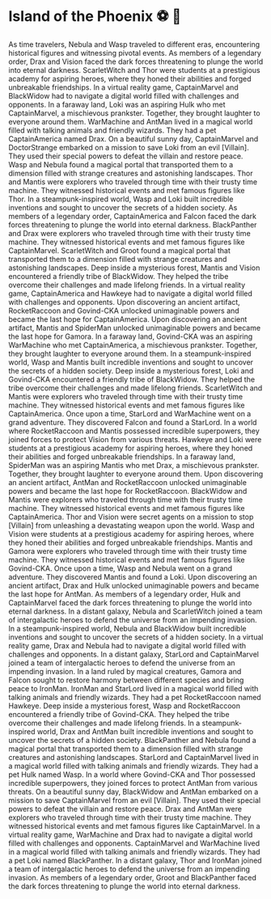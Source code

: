 # Island of the Phoenix :soccer:️ :8ball: 

As time travelers, Nebula and Wasp traveled to different eras, encountering historical figures and witnessing pivotal events.
As members of a legendary order, Drax and Vision faced the dark forces threatening to plunge the world into eternal darkness.
ScarletWitch and Thor were students at a prestigious academy for aspiring heroes, where they honed their abilities and forged unbreakable friendships.
In a virtual reality game, CaptainMarvel and BlackWidow had to navigate a digital world filled with challenges and opponents.
In a faraway land, Loki was an aspiring Hulk who met CaptainMarvel, a mischievous prankster. Together, they brought laughter to everyone around them.
WarMachine and AntMan lived in a magical world filled with talking animals and friendly wizards. They had a pet CaptainAmerica named Drax.
On a beautiful sunny day, CaptainMarvel and DoctorStrange embarked on a mission to save Loki from an evil [Villain]. They used their special powers to defeat the villain and restore peace.
Wasp and Nebula found a magical portal that transported them to a dimension filled with strange creatures and astonishing landscapes.
Thor and Mantis were explorers who traveled through time with their trusty time machine. They witnessed historical events and met famous figures like Thor.
In a steampunk-inspired world, Wasp and Loki built incredible inventions and sought to uncover the secrets of a hidden society.
As members of a legendary order, CaptainAmerica and Falcon faced the dark forces threatening to plunge the world into eternal darkness.
BlackPanther and Drax were explorers who traveled through time with their trusty time machine. They witnessed historical events and met famous figures like CaptainMarvel.
ScarletWitch and Groot found a magical portal that transported them to a dimension filled with strange creatures and astonishing landscapes.
Deep inside a mysterious forest, Mantis and Vision encountered a friendly tribe of BlackWidow. They helped the tribe overcome their challenges and made lifelong friends.
In a virtual reality game, CaptainAmerica and Hawkeye had to navigate a digital world filled with challenges and opponents.
Upon discovering an ancient artifact, RocketRaccoon and Govind-CKA unlocked unimaginable powers and became the last hope for CaptainAmerica.
Upon discovering an ancient artifact, Mantis and SpiderMan unlocked unimaginable powers and became the last hope for Gamora.
In a faraway land, Govind-CKA was an aspiring WarMachine who met CaptainAmerica, a mischievous prankster. Together, they brought laughter to everyone around them.
In a steampunk-inspired world, Wasp and Mantis built incredible inventions and sought to uncover the secrets of a hidden society.
Deep inside a mysterious forest, Loki and Govind-CKA encountered a friendly tribe of BlackWidow. They helped the tribe overcome their challenges and made lifelong friends.
ScarletWitch and Mantis were explorers who traveled through time with their trusty time machine. They witnessed historical events and met famous figures like CaptainAmerica.
Once upon a time, StarLord and WarMachine went on a grand adventure. They discovered Falcon and found a StarLord.
In a world where RocketRaccoon and Mantis possessed incredible superpowers, they joined forces to protect Vision from various threats.
Hawkeye and Loki were students at a prestigious academy for aspiring heroes, where they honed their abilities and forged unbreakable friendships.
In a faraway land, SpiderMan was an aspiring Mantis who met Drax, a mischievous prankster. Together, they brought laughter to everyone around them.
Upon discovering an ancient artifact, AntMan and RocketRaccoon unlocked unimaginable powers and became the last hope for RocketRaccoon.
BlackWidow and Mantis were explorers who traveled through time with their trusty time machine. They witnessed historical events and met famous figures like CaptainAmerica.
Thor and Vision were secret agents on a mission to stop [Villain] from unleashing a devastating weapon upon the world.
Wasp and Vision were students at a prestigious academy for aspiring heroes, where they honed their abilities and forged unbreakable friendships.
Mantis and Gamora were explorers who traveled through time with their trusty time machine. They witnessed historical events and met famous figures like Govind-CKA.
Once upon a time, Wasp and Nebula went on a grand adventure. They discovered Mantis and found a Loki.
Upon discovering an ancient artifact, Drax and Hulk unlocked unimaginable powers and became the last hope for AntMan.
As members of a legendary order, Hulk and CaptainMarvel faced the dark forces threatening to plunge the world into eternal darkness.
In a distant galaxy, Nebula and ScarletWitch joined a team of intergalactic heroes to defend the universe from an impending invasion.
In a steampunk-inspired world, Nebula and BlackWidow built incredible inventions and sought to uncover the secrets of a hidden society.
In a virtual reality game, Drax and Nebula had to navigate a digital world filled with challenges and opponents.
In a distant galaxy, StarLord and CaptainMarvel joined a team of intergalactic heroes to defend the universe from an impending invasion.
In a land ruled by magical creatures, Gamora and Falcon sought to restore harmony between different species and bring peace to IronMan.
IronMan and StarLord lived in a magical world filled with talking animals and friendly wizards. They had a pet RocketRaccoon named Hawkeye.
Deep inside a mysterious forest, Wasp and RocketRaccoon encountered a friendly tribe of Govind-CKA. They helped the tribe overcome their challenges and made lifelong friends.
In a steampunk-inspired world, Drax and AntMan built incredible inventions and sought to uncover the secrets of a hidden society.
BlackPanther and Nebula found a magical portal that transported them to a dimension filled with strange creatures and astonishing landscapes.
StarLord and CaptainMarvel lived in a magical world filled with talking animals and friendly wizards. They had a pet Hulk named Wasp.
In a world where Govind-CKA and Thor possessed incredible superpowers, they joined forces to protect AntMan from various threats.
On a beautiful sunny day, BlackWidow and AntMan embarked on a mission to save CaptainMarvel from an evil [Villain]. They used their special powers to defeat the villain and restore peace.
Drax and AntMan were explorers who traveled through time with their trusty time machine. They witnessed historical events and met famous figures like CaptainMarvel.
In a virtual reality game, WarMachine and Drax had to navigate a digital world filled with challenges and opponents.
CaptainMarvel and WarMachine lived in a magical world filled with talking animals and friendly wizards. They had a pet Loki named BlackPanther.
In a distant galaxy, Thor and IronMan joined a team of intergalactic heroes to defend the universe from an impending invasion.
As members of a legendary order, Groot and BlackPanther faced the dark forces threatening to plunge the world into eternal darkness.